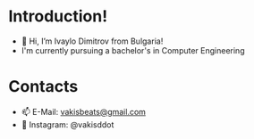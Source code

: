 # Introduction!
- 👋 Hi, I’m Ivaylo Dimitrov from Bulgaria!
- I'm currently pursuing a bachelor's in Computer Engineering
# Contacts
- 📫 E-Mail: vakisbeats@gmail.com
- 📸 Instagram: @vakisddot

<!---
vakisddot/vakisddot is a ✨ special ✨ repository because its `README.md` (this file) appears on your GitHub profile.
You can click the Preview link to take a look at your changes.
--->

